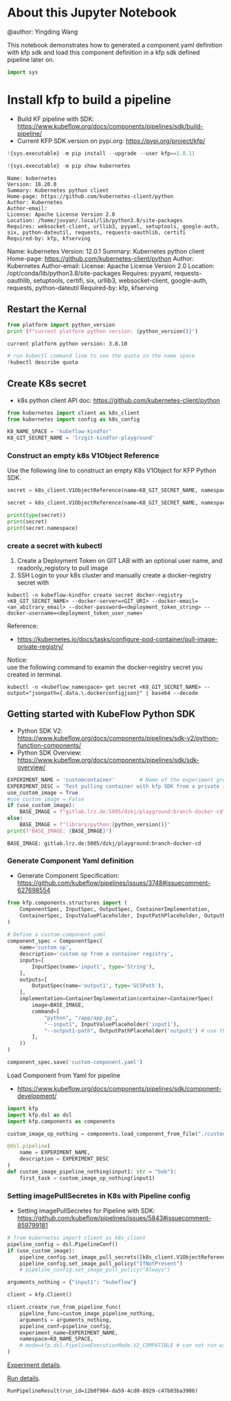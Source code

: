 # About this Jupyter Notebook

@author: Yingding Wang

This notebook demonstrates how to generated a component.yaml definition with kfp sdk and load this component definition in a kfp sdk defined pipeline later on.


```python
import sys
```

# Install kfp to build a pipeline
* Build KF pipeline with SDK: https://www.kubeflow.org/docs/components/pipelines/sdk/build-pipeline/
* Current KFP SDK version on pypi.org: https://pypi.org/project/kfp/ 


```python
!{sys.executable} -m pip install --upgrade --user kfp==1.8.11
```


```python
!{sys.executable} -m pip show kubernetes
```

    Name: kubernetes
    Version: 18.20.0
    Summary: Kubernetes python client
    Home-page: https://github.com/kubernetes-client/python
    Author: Kubernetes
    Author-email: 
    License: Apache License Version 2.0
    Location: /home/jovyan/.local/lib/python3.8/site-packages
    Requires: websocket-client, urllib3, pyyaml, setuptools, google-auth, six, python-dateutil, requests, requests-oauthlib, certifi
    Required-by: kfp, kfserving


Name: kubernetes
Version: 12.0.1
Summary: Kubernetes python client
Home-page: https://github.com/kubernetes-client/python
Author: Kubernetes
Author-email: 
License: Apache License Version 2.0
Location: /opt/conda/lib/python3.8/site-packages
Requires: pyyaml, requests-oauthlib, setuptools, certifi, six, urllib3, websocket-client, google-auth, requests, python-dateutil
Required-by: kfp, kfserving

## Restart the Kernal


```python
from platform import python_version
print (f"current platform python version: {python_version()}")
```

    current platform python version: 3.8.10



```python
# run kubectl command line to see the quota in the name space
!kubectl describe quota
```

## Create K8s secret
* k8s python client API doc: https://github.com/kubernetes-client/python


```python
from kubernetes import client as k8s_client
from kubernetes import config as k8s_config

K8_NAME_SPACE = 'kubeflow-kindfor'
K8_GIT_SECRET_NAME = 'lrzgit-kindfor-playground'
```

### Construct an empty k8s V1Object Reference

Use the following line to construct an empty K8s V1Object for KFP Python SDK.
```python
secret = k8s_client.V1ObjectReference(name=K8_GIT_SECRET_NAME, namespace=K8_NAME_SPACE)
```


```python
secret = k8s_client.V1ObjectReference(name=K8_GIT_SECRET_NAME, namespace=K8_NAME_SPACE)

print(type(secret))
print(secret)
print(secret.namespace)
```

### create a secret with kubectl

1. Create a Deployment Token on GIT LAB with an optional user name, and readonly_registory to pull image
2. SSH Login to your k8s cluster and manually create a docker-registry secret with
```console
kubectl -n kubeflow-kindfor create secret docker-registry <K8_GIT_SECRET_NAME> --docker-server=<GIT_URI> --docker-email=<an_abitrary_email> --docker-password=<deployment_token_string> --docker-username=<deployment_token_user_name>
```

Reference:
* https://kubernetes.io/docs/tasks/configure-pod-container/pull-image-private-registry/

Notice:\
use the following command to examin the docker-registry secret you created in terminal.
```console
kubectl -n <kubeflow_namespace> get secret <K8_GIT_SECRET_NAME> --output="jsonpath={.data.\.dockerconfigjson}" | base64 --decode
```

## Getting started with KubeFlow Python SDK

* Python SDK V2: https://www.kubeflow.org/docs/components/pipelines/sdk-v2/python-function-components/
* Python SDK Overview: https://www.kubeflow.org/docs/components/pipelines/sdk/sdk-overview/


```python
EXPERIMENT_NAME = 'customcontainer'        # Name of the experiment groups runs in the GUI
EXPERIMENT_DESC = 'Test pulling container with kfp SDK from a private image registory'
use_custom_image = True
#use_custom_image = False
if (use_custom_image):
    BASE_IMAGE = f"gitlab.lrz.de:5005/dzkj/playground:branch-docker-cd"
else:
    BASE_IMAGE = f"library/python:{python_version()}"
print(f"BASE_IMAGE: {BASE_IMAGE}")
```

    BASE_IMAGE: gitlab.lrz.de:5005/dzkj/playground:branch-docker-cd


### Generate Component Yaml definition

* Generate Component Specification: https://github.com/kubeflow/pipelines/issues/3748#issuecomment-627698554


```python
from kfp.components.structures import (
    ComponentSpec, InputSpec, OutputSpec, ContainerImplementation, 
    ContainerSpec, InputValuePlaceholder, InputPathPlaceholder, OutputPathPlaceholder,
)
    
# Define a custom-component.yaml
component_spec = ComponentSpec(
    name='custom op',
    description='custom op from a container registry',
    inputs=[
        InputSpec(name='input1', type='String'),
    ],
    outputs=[
        OutputSpec(name='output1', type='GCSPath'),
    ],
    implementation=ContainerImplementation(container=ContainerSpec(
        image=BASE_IMAGE,
        command=[
            "python", "/app/app.py",
            "--input1", InputValuePlaceholder('input1'),
            "--output1-path", OutputPathPlaceholder('output1') # use the output definition as input arg for the python script file
        ],
    ))
)

component_spec.save('custom-component.yaml')
```

Load Component from Yaml for pipeline
* https://www.kubeflow.org/docs/components/pipelines/sdk/component-development/


```python
import kfp
import kfp.dsl as dsl
import kfp.components as components
```


```python
custom_image_op_nothing = components.load_component_from_file("./custom-component.yaml")
```


```python
@dsl.pipeline(
    name = EXPERIMENT_NAME,
    description = EXPERIMENT_DESC
)
def custom_image_pipeline_nothing(input1: str = "bob"):
    first_task = custom_image_op_nothing(input1)    
```

### Setting imagePullSecretes in K8s with Pipeline config
* Setting imagePullSecretes for Pipeline with SDK: https://github.com/kubeflow/pipelines/issues/5843#issuecomment-859799181


```python
# from kubernetes import client as k8s_client
pipeline_config = dsl.PipelineConf()
if (use_custom_image):
    pipeline_config.set_image_pull_secrets([k8s_client.V1ObjectReference(name=K8_GIT_SECRET_NAME, namespace=K8_NAME_SPACE)])
    pipeline_config.set_image_pull_policy("IfNotPresent")
    # pipeline_config.set_image_pull_policy("Always")

arguments_nothing = {"input1": "kubeflow"}
```


```python
client = kfp.Client()

client.create_run_from_pipeline_func(
    pipeline_func=custom_image_pipeline_nothing,
    arguments = arguments_nothing,
    pipeline_conf=pipeline_config,
    experiment_name=EXPERIMENT_NAME,
    namespace=K8_NAME_SPACE,
    # mode=kfp.dsl.PipelineExecutionMode.V2_COMPATIBLE # can not run wiht V2_COMPATIBLE
)
```


<a href="/pipeline/#/experiments/details/9ca26f1f-fbde-400b-b460-526ad2ab4f28" target="_blank" >Experiment details</a>.



<a href="/pipeline/#/runs/details/12b0f904-da59-4cd0-8929-c47b03ba3906" target="_blank" >Run details</a>.





    RunPipelineResult(run_id=12b0f904-da59-4cd0-8929-c47b03ba3906)




```python

```
